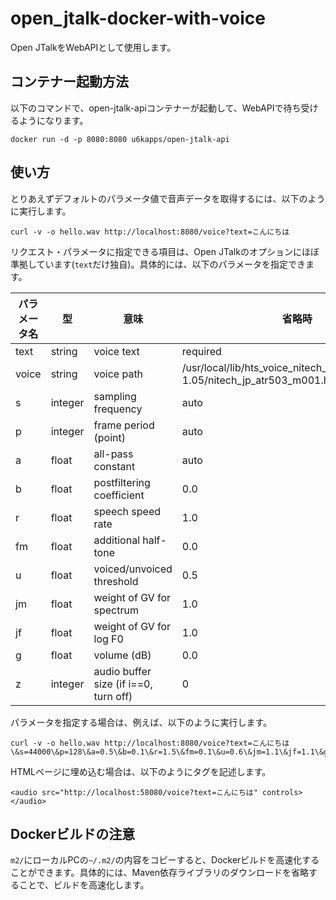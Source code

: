 # open_jtalk-docker-with-voice

Open JTalkをWebAPIとして使用します。

## コンテナー起動方法

以下のコマンドで、open-jtalk-apiコンテナーが起動して、WebAPIで待ち受けるようになります。

```
docker run -d -p 8080:8080 u6kapps/open-jtalk-api
```

## 使い方

とりあえずデフォルトのパラメータ値で音声データを取得するには、以下のように実行します。

```
curl -v -o hello.wav http://localhost:8080/voice?text=こんにちは
```

リクエスト・パラメータに指定できる項目は、Open JTalkのオプションにほぼ準拠しています(`text`だけ独自)。具体的には、以下のパラメータを指定できます。

|パラメータ名|型|意味|省略時|設定範囲|
|---|---|---|---|---|
|text|string|voice text|required||
|voice|string|voice path|/usr/local/lib/hts_voice_nitech_jp_atr503_m001-1.05/nitech_jp_atr503_m001.htsvoice||
|s|integer|sampling frequency|auto|1--|
|p|integer|frame period (point)|auto|1--|
|a|float|all-pass constant|auto|0.0--1.0|
|b|float|postfiltering coefficient|0.0|0.0--1.0|
|r|float|speech speed rate|1.0|0.0--|
|fm|float|additional half-tone|0.0||
|u|float|voiced/unvoiced threshold|0.5|0.0--1.0|
|jm|float|weight of GV for spectrum|1.0|0.0--|
|jf|float|weight of GV for log F0|1.0|0.0--|
|g|float|volume (dB)|0.0||
|z|integer|audio buffer size (if i==0, turn off)|0|0--|

パラメータを指定する場合は、例えば、以下のように実行します。

```
curl -v -o hello.wav http://localhost:8080/voice?text=こんにちは\&s=44000\&p=128\&a=0.5\&b=0.1\&r=1.5\&fm=0.1\&u=0.6\&jm=1.1\&jf=1.1\&g=60.0\&z=0
```

HTMLページに埋め込む場合は、以下のようにタグを記述します。

```
<audio src="http://localhost:58080/voice?text=こんにちは" controls></audio>
```

## Dockerビルドの注意

`m2/`にローカルPCの`~/.m2/`の内容をコピーすると、Dockerビルドを高速化することができます。具体的には、Maven依存ライブラリのダウンロードを省略することで、ビルドを高速化します。
